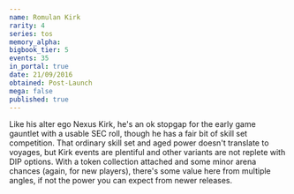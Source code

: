 ```yaml
---
name: Romulan Kirk
rarity: 4
series: tos
memory_alpha:
bigbook_tier: 5
events: 35
in_portal: true
date: 21/09/2016
obtained: Post-Launch
mega: false
published: true
---
```


Like his alter ego Nexus Kirk, he's an ok stopgap for the early game gauntlet with a usable SEC roll, though he has a fair bit of skill set competition. That ordinary skill set and aged power doesn't translate to voyages, but Kirk events are plentiful and other variants are not replete with DIP options. With a token collection attached and some minor arena chances (again, for new players), there's some value here from multiple angles, if not the power you can expect from newer releases.
